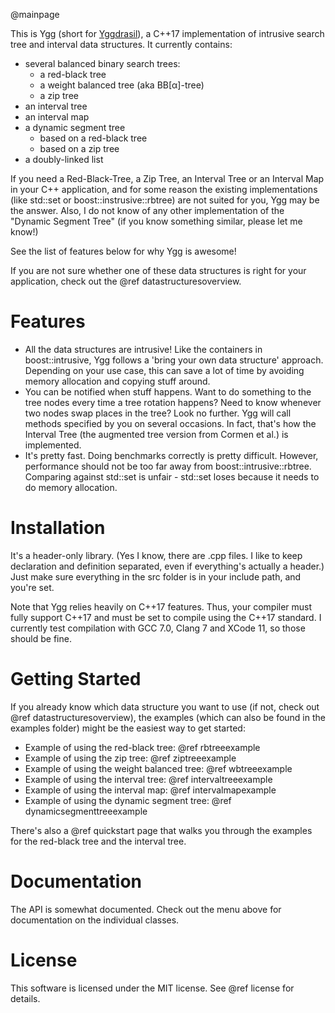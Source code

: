 @mainpage

This is Ygg (short for [Yggdrasil](https://en.wikipedia.org/wiki/Yggdrasil)), a C++17
implementation of intrusive search tree and interval data structures. It currently contains:

* several balanced binary search trees:
  * a red-black tree
  * a weight balanced tree (aka BB[α]-tree)
  * a zip tree
* an interval tree
* an interval map
* a dynamic segment tree
  * based on a red-black tree
  * based on a zip tree
* a doubly-linked list


If you need a Red-Black-Tree, a Zip Tree, an Interval Tree or an Interval Map in your C++ application, and for 
some reason the existing implementations (like std::set or boost::instrusive::rbtree) are not 
suited for you, Ygg may be the answer. Also, I do not know of any other implementation of the 
"Dynamic Segment Tree" (if you know something similar, please let me know!)

See the list of features below for why Ygg is awesome!

If you are not sure whether one of these data structures is right for your application, check out
 the @ref datastructuresoverview.

Features
========

* All the data structures are intrusive! Like the containers in boost::intrusive, Ygg follows a 
'bring your own data structure' approach. Depending on your use case, this can save a lot of time by avoiding memory allocation and copying stuff around.
* You can be notified when stuff happens. Want to do something to the tree nodes every time a 
tree rotation happens? Need to know whenever two nodes swap places in the tree? Look no further. Ygg will call methods specified by you on several occasions. In fact, that's how the Interval Tree (the augmented tree version from Cormen et al.) is implemented.
* It's pretty fast. Doing benchmarks correctly is pretty difficult. However, performance should 
not be too far away from boost::intrusive::rbtree. Comparing against std::set is unfair - std::set loses because it needs to do memory allocation.

Installation
============

It's a header-only library. (Yes I know, there are .cpp files. I like to keep declaration and 
definition separated, even if everything's actually a header.) Just make sure everything in the 
src folder is in your include path, and you're set.

Note that Ygg relies heavily on C++17 features. Thus, your compiler must fully support C++17 and must be set to compile using the C++17 standard. I currently test compilation with GCC 7.0, Clang 7 and XCode 11, so those should be fine.

Getting Started
=============

If you already know which data structure you want to use (if not, check out @ref 
datastructuresoverview), the examples (which can also be found in the examples folder) might be 
the easiest way to get started:

* Example of using the red-black tree: @ref rbtreeexample
* Example of using the zip tree: @ref ziptreeexample
* Example of using the weight balanced tree: @ref wbtreeexample
* Example of using the interval tree: @ref intervaltreeexample
* Example of using the interval map: @ref intervalmapexample
* Example of using the dynamic segment tree: @ref dynamicsegmenttreeexample

There's also a @ref quickstart page that walks you through the examples for the red-black tree 
and the interval tree.

Documentation
=============

The API is somewhat documented. Check out the menu above for documentation on the individual 
classes.

License
=======

This software is licensed under the MIT license. See @ref license for details.
